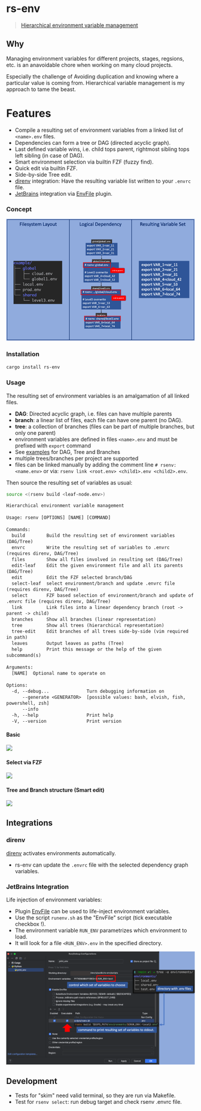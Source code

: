 # rs-env

> [Hierarchical environment variable management](https://sysid.github.io/hierarchical-environment-variable-management/)

## Why
Managing environment variables for different projects, stages, regsions, etc. is an anavoidable chore
when working on many cloud projects.

Especially the challenge of Avoiding duplication and knowing where a particular value is coming from.
Hierarchical variable management is my approach to tame the beast.

# Features
- Compile a resulting set of environment variables from a linked list of `<name>.env` files.
- Dependencies can form a tree or DAG (directed acyclic graph).
- Last defined variable wins, i.e. child tops parent, rightmost sibling tops left sibling (in case of DAG).
- Smart environment selection via builtin FZF (fuzzy find).
- Quick edit via builtin FZF.
- Side-by-side Tree edit.
- [direnv](https://direnv.net/) integration: Have the resulting variable list written to your `.envrc` file.
- [JetBrains](https://www.jetbrains.com/) integration via [EnvFile](https://plugins.jetbrains.com/plugin/7861-envfile) plugin.

### Concept
![concept](doc/concept.png)


### Installation
```bash
cargo install rs-env
```

### Usage
The resulting set of environment variables is an amalgamation of all linked files.

- **DAG**: Directed acyclic graph, i.e. files can have multiple parents
- **branch**: a linear list of files, each file can have one parent (no DAG).
- **tree**: a collection of branches (files can be part of multiple branches, but only one parent)
- environment variables are defined in files `<name>.env` and must be prefixed with `export` command
- See [examples](./rsenv/tests/resources/environments) for DAG, Tree and Branches
- multiple trees/branches per project are supported
- files can be linked manually by adding the comment line `# rsenv: <name.env>` or via: `rsenv link <root.env> <child1>.env <child2>.env`.

Then source the resulting set of variables as usual:
```bash
source <(rsenv build <leaf-node.env>)
```

```
Hierarchical environment variable management

Usage: rsenv [OPTIONS] [NAME] [COMMAND]

Commands:
  build        Build the resulting set of environment variables (DAG/Tree)
  envrc        Write the resulting set of variables to .envrc (requires direnv, DAG/Tree)
  files        Show all files involved in resulting set (DAG/Tree)
  edit-leaf    Edit the given environment file and all its parents (DAG/Tree)
  edit         Edit the FZF selected branch/DAG
  select-leaf  select environment/branch and update .envrc file (requires direnv, DAG/Tree)
  select       FZF based selection of environment/branch and update of .envrc file (requires direnv, DAG/Tree)
  link         Link files into a linear dependency branch (root -> parent -> child)
  branches     Show all branches (linear representation)
  tree         Show all trees (hierarchical representation)
  tree-edit    Edit branches of all trees side-by-side (vim required in path)
  leaves       Output leaves as paths (Tree)
  help         Print this message or the help of the given subcommand(s)

Arguments:
  [NAME]  Optional name to operate on

Options:
  -d, --debug...              Turn debugging information on
      --generate <GENERATOR>  [possible values: bash, elvish, fish, powershell, zsh]
      --info                  
  -h, --help                  Print help
  -V, --version               Print version
```

#### Basic
<a href="https://asciinema.org/a/605946?autoplay=1&speed=1.5" target="_blank"><img src="https://asciinema.org/a/605946.svg" /></a>
<br>

#### Select via FZF
<a href="https://asciinema.org/a/605951?autoplay=1&speed=1.5" target="_blank"><img src="https://asciinema.org/a/605951.svg" /></a>
<br>

#### Tree and Branch structure (Smart edit)
<a href="https://asciinema.org/a/605950?autoplay=1&speed=1.5" target="_blank"><img src="https://asciinema.org/a/605950.svg" /></a>
<br>

## Integrations
### direnv
[direnv](https://direnv.net/) activates environments automatically.
- rs-env can update the `.envrc` file with the selected dependency graph variables.


### JetBrains Integration
Life injection of environment variables:
- Plugin [EnvFile](https://plugins.jetbrains.com/plugin/7861-envfile) can be used to life-inject environment variables.
- Use the script `runenv.sh` as the "EnvFile" script (tick executable checkbox !).
- The environment variable `RUN_ENV` parametrizes which environment to load.
- It will look for a file `<RUN_ENV>.env` in the specified directory.

[![jetbrain](doc/jetbrain.png)](doc/jetbrain.png)



## Development
- Tests for "skim" need valid terminal, so they are run via Makefile.
- Test for `rsenv select`: run debug target and check rsenv .envrc file.
